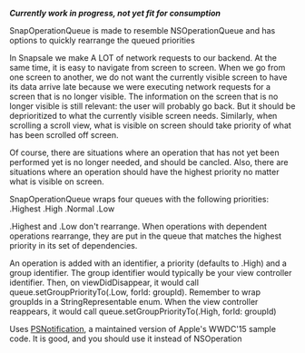 ***Currently work in progress, not yet fit for consumption***

SnapOperationQueue is made to resemble NSOperationQueue and has options to quickly rearrange the queued priorities

In Snapsale we make A LOT of network requests to our backend. At the same time, it is easy to navigate from screen to screen. When we go from one screen to another, we do not want the currently visible screen to have its data arrive late because we were executing network requests for a screen that is no longer visible. The information on the screen that is no longer visible is still relevant: the user will probably go back. But it should be deprioritized to what the currently visible screen needs. Similarly, when scrolling a scroll view, what is visible on screen should take priority of what has been scrolled off screen.

Of course, there are situations where an operation that has not yet been performed yet is no longer needed, and should be cancled. Also, there are situations where an operation should have the highest priority no matter what is visible on screen.

SnapOperationQueue wraps four queues with the following priorities:
  .Highest
  .High
  .Normal
  .Low
  
.Highest and .Low don't rearrange. When operations with dependent operations rearrange, they are put in the queue that matches the highest priority in its set of dependencies.

An operation is added with an identifier, a priority (defaults to .High) and a group identifier. The group identifier would typically be your view controller identifier. Then, on viewDidDisappear, it would call queue.setGroupPriorityTo(.Low, forId: groupId). Remember to wrap groupIds in a StringRepresentable enum. When the view controller reappears, it would call queue.setGroupPriorityTo(.High, forId: groupId)

Uses [PSNotification][0], a maintained version of Apple's WWDC'15 sample code. It is good, and you should use it instead of NSOperation

[0]: https://github.com/pluralsight/PSOperations